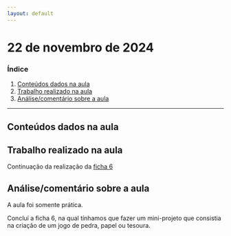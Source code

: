 ```yaml
---
layout: default
---
```


# 22 de novembro de 2024

<h3><b>Índice</b></h3>

1. [Conteúdos dados na aula](#conteúdos-dados-na-aula)
2. [Trabalho realizado na aula](#trabalho-realizado-na-aula)
3. [Análise/comentário sobre a aula](#análisecomentário-sobre-a-aula)

---

## Conteúdos dados na aula

## Trabalho realizado na aula

Continuação da realização da [ficha 6](../trabalhos/D1_PedroAlmeida_Ficha06.py)

## Análise/comentário sobre a aula

A aula foi somente prática.

Concluí a ficha 6, na qual tínhamos que fazer um mini-projeto que consistia na criação de um jogo de pedra, papel ou tesoura.
